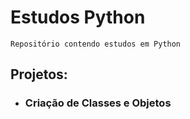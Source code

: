 # Estudos Python
    Repositório contendo estudos em Python

## Projetos:
- ### Criação de Classes e Objetos
